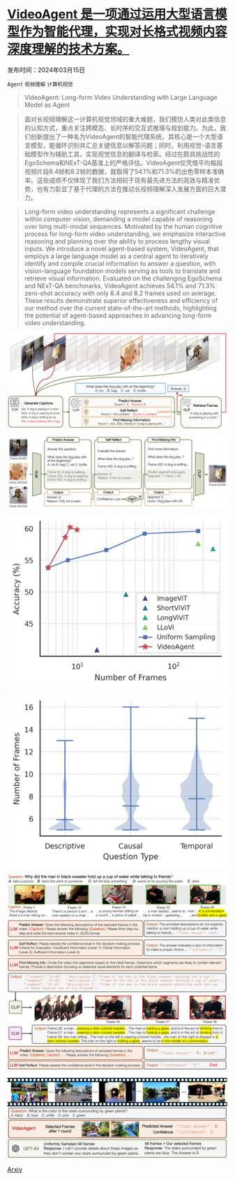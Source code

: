 # [VideoAgent 是一项通过运用大型语言模型作为智能代理，实现对长格式视频内容深度理解的技术方案。](https://arxiv.org/abs/2403.10517)

发布时间：2024年03月15日

`Agent` `视频理解` `计算机视觉`

> VideoAgent: Long-form Video Understanding with Large Language Model as Agent

> 面对长视频理解这一计算机视觉领域的重大难题，我们模仿人类对此类信息的认知方式，重点关注跨模态、长时序的交互式推理与规划能力。为此，我们创新提出了一种名为VideoAgent的智能代理系统，其核心是一个大型语言模型，能循环识别并汇总关键信息以解答问题；同时，利用视觉-语言基础模型作为辅助工具，实现视觉信息的翻译与检索。经过在颇具挑战性的EgoSchema和NExT-QA基准上的严格评估，VideoAgent仅凭借平均每段视频片段8.4帧和8.2帧的数据，就取得了54.1%和71.3%的出色零样本准确率。这些成绩不仅体现了我们方法相较于现有最先进方法的高效与精准优势，也有力彰显了基于代理的方法在推动长视频理解深入发展方面的巨大潜力。

> Long-form video understanding represents a significant challenge within computer vision, demanding a model capable of reasoning over long multi-modal sequences. Motivated by the human cognitive process for long-form video understanding, we emphasize interactive reasoning and planning over the ability to process lengthy visual inputs. We introduce a novel agent-based system, VideoAgent, that employs a large language model as a central agent to iteratively identify and compile crucial information to answer a question, with vision-language foundation models serving as tools to translate and retrieve visual information. Evaluated on the challenging EgoSchema and NExT-QA benchmarks, VideoAgent achieves 54.1% and 71.3% zero-shot accuracy with only 8.4 and 8.2 frames used on average. These results demonstrate superior effectiveness and efficiency of our method over the current state-of-the-art methods, highlighting the potential of agent-based approaches in advancing long-form video understanding.

![VideoAgent 是一项通过运用大型语言模型作为智能代理，实现对长格式视频内容深度理解的技术方案。](../../../paper_images/2403.10517/x1.png)

![VideoAgent 是一项通过运用大型语言模型作为智能代理，实现对长格式视频内容深度理解的技术方案。](../../../paper_images/2403.10517/x2.png)

![VideoAgent 是一项通过运用大型语言模型作为智能代理，实现对长格式视频内容深度理解的技术方案。](../../../paper_images/2403.10517/eff.png)

![VideoAgent 是一项通过运用大型语言模型作为智能代理，实现对长格式视频内容深度理解的技术方案。](../../../paper_images/2403.10517/violin.png)

![VideoAgent 是一项通过运用大型语言模型作为智能代理，实现对长格式视频内容深度理解的技术方案。](../../../paper_images/2403.10517/x3.png)

![VideoAgent 是一项通过运用大型语言模型作为智能代理，实现对长格式视频内容深度理解的技术方案。](../../../paper_images/2403.10517/x4.png)

[Arxiv](https://arxiv.org/abs/2403.10517)